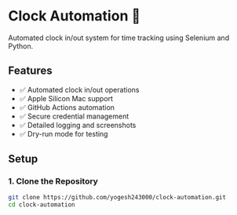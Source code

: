 # Clock Automation 🤖

Automated clock in/out system for time tracking using Selenium and Python.

## Features

- ✅ Automated clock in/out operations
- ✅ Apple Silicon Mac support
- ✅ GitHub Actions automation
- ✅ Secure credential management
- ✅ Detailed logging and screenshots
- ✅ Dry-run mode for testing

## Setup

### 1. Clone the Repository

```bash
git clone https://github.com/yogesh243000/clock-automation.git
cd clock-automation
```
